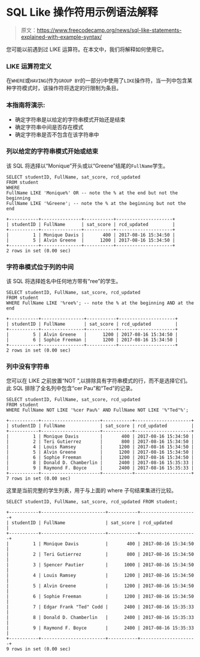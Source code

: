 # SQL Like 操作符用示例语法解释

> 原文：<https://www.freecodecamp.org/news/sql-like-statements-explained-with-example-syntax/>

您可能以前遇到过 LIKE 运算符。在本文中，我们将解释如何使用它。

### LIKE 运算符定义

在`WHERE`或`HAVING`(作为`GROUP BY`的一部分)中使用了`LIKE`操作符，当一列中包含某种字符模式时，该操作符将选定的行限制为条目。

### 本指南将演示:

*   确定字符串是以给定的字符串模式开始还是结束
*   确定字符串中间是否存在模式
*   确定字符串是否不包含在该字符串中

### 列以给定的字符串模式开始或结束

该 SQL 将选择以“Monique”开头或以“Greene”结尾的`FullName`学生。

```
SELECT studentID, FullName, sat_score, rcd_updated
FROM student 
WHERE 
FullName LIKE 'Monique%' OR -- note the % at the end but not the beginning
FullName LIKE '%Greene'; -- note the % at the beginning but not the end 
```

```
+-----------+---------------+-----------+---------------------+
| studentID | FullName      | sat_score | rcd_updated         |
+-----------+---------------+-----------+---------------------+
|         1 | Monique Davis |       400 | 2017-08-16 15:34:50 |
|         5 | Alvin Greene  |      1200 | 2017-08-16 15:34:50 |
+-----------+---------------+-----------+---------------------+
2 rows in set (0.00 sec) 
```

### 字符串模式位于列的中间

该 SQL 将选择姓名中任何地方带有“ree”的学生。

```
SELECT studentID, FullName, sat_score, rcd_updated
FROM student 
WHERE FullName LIKE '%ree%'; -- note the % at the beginning AND at the end 
```

```
+-----------+----------------+-----------+---------------------+
| studentID | FullName       | sat_score | rcd_updated         |
+-----------+----------------+-----------+---------------------+
|         5 | Alvin Greene   |      1200 | 2017-08-16 15:34:50 |
|         6 | Sophie Freeman |      1200 | 2017-08-16 15:34:50 |
+-----------+----------------+-----------+---------------------+
2 rows in set (0.00 sec) 
```

### 列中没有字符串

您可以在 LIKE 之前放置“NOT ”,以排除具有字符串模式的行，而不是选择它们。此 SQL 排除了全名列中包含“cer Pau”和“Ted”的记录。

```
SELECT studentID, FullName, sat_score, rcd_updated
FROM student 
WHERE FullName NOT LIKE '%cer Pau%' AND FullName NOT LIKE '%"Ted"%'; 
```

```
+-----------+----------------------+-----------+---------------------+
| studentID | FullName             | sat_score | rcd_updated         |
+-----------+----------------------+-----------+---------------------+
|         1 | Monique Davis        |       400 | 2017-08-16 15:34:50 |
|         2 | Teri Gutierrez       |       800 | 2017-08-16 15:34:50 |
|         4 | Louis Ramsey         |      1200 | 2017-08-16 15:34:50 |
|         5 | Alvin Greene         |      1200 | 2017-08-16 15:34:50 |
|         6 | Sophie Freeman       |      1200 | 2017-08-16 15:34:50 |
|         8 | Donald D. Chamberlin |      2400 | 2017-08-16 15:35:33 |
|         9 | Raymond F. Boyce     |      2400 | 2017-08-16 15:35:33 |
+-----------+----------------------+-----------+---------------------+
7 rows in set (0.00 sec) 
```

这里是当前完整的学生列表，用于与上面的 where 子句结果集进行比较。

```
SELECT studentID, FullName, sat_score, rcd_updated FROM student; 
```

```
+-----------+------------------------+-----------+---------------------+
| studentID | FullName               | sat_score | rcd_updated         |
+-----------+------------------------+-----------+---------------------+
|         1 | Monique Davis          |       400 | 2017-08-16 15:34:50 |
|         2 | Teri Gutierrez         |       800 | 2017-08-16 15:34:50 |
|         3 | Spencer Pautier        |      1000 | 2017-08-16 15:34:50 |
|         4 | Louis Ramsey           |      1200 | 2017-08-16 15:34:50 |
|         5 | Alvin Greene           |      1200 | 2017-08-16 15:34:50 |
|         6 | Sophie Freeman         |      1200 | 2017-08-16 15:34:50 |
|         7 | Edgar Frank "Ted" Codd |      2400 | 2017-08-16 15:35:33 |
|         8 | Donald D. Chamberlin   |      2400 | 2017-08-16 15:35:33 |
|         9 | Raymond F. Boyce       |      2400 | 2017-08-16 15:35:33 |
+-----------+------------------------+-----------+---------------------+
9 rows in set (0.00 sec) 
```